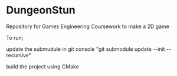 # DungeonStun
Repository for Games Engineering Coursework to make a 2D game

To run;

update the submudule in git console "git submodule update --init --recursive"

build the project using CMake